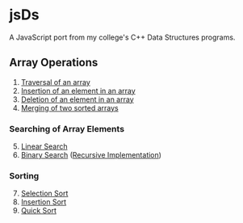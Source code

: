 # jsDs
A JavaScript port from my college's C++ Data Structures programs.

## Array Operations
1. [Traversal of an array](./array/traversal.js)
2. [Insertion of an element in an array](./array/insertion.js)
3. [Deletion of an element in an array](./array/deletion.js)
4. [Merging of two sorted arrays](./array/mergingSortedArrays.js)
### Searching of Array Elements
5. [Linear Search](./array/linearSearch.js)
6. [Binary Search](./array/binarySearch.js) ([Recursive Implementation](./array/recursiveBinarySearch.js))
### Sorting
7. [Selection Sort](./array/selectionSort.js)
8. [Insertion Sort](./array/insertionSort.js)
9. [Quick Sort](./array/quickSort.js)